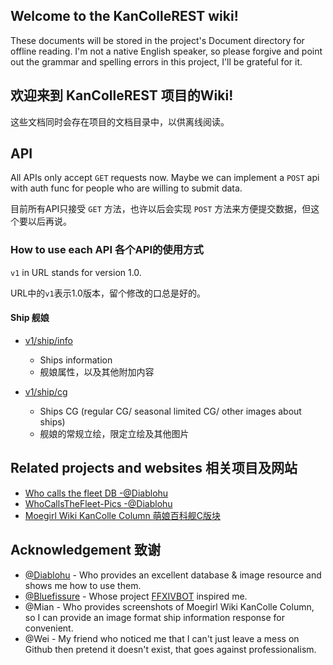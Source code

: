## Welcome to the KanColleREST wiki!

These documents will be stored in the project's Document directory for offline reading. I'm not a native English
speaker, so please forgive and point out the grammar and spelling errors in this project, I'll be grateful for it.

## 欢迎来到 KanColleREST 项目的Wiki!

这些文档同时会存在项目的文档目录中，以供离线阅读。

## API

All APIs only accept `GET` requests now. Maybe we can implement a `POST` api with auth func for people who are willing
to submit data.

目前所有API只接受 `GET` 方法，也许以后会实现 `POST` 方法来方便提交数据，但这个要以后再说。

### How to use each API 各个API的使用方式

`v1` in URL stands for version 1.0.

URL中的`v1`表示1.0版本，留个修改的口总是好的。

#### Ship 舰娘

* [v1/ship/info](https://github.com/boholder/KanColleREST/wiki/api-ship-info)
    * Ships information
    * 舰娘属性，以及其他附加内容

* [v1/ship/cg](https://github.com/boholder/KanColleREST/wiki/api-ship-cg)
    * Ships CG (regular CG/ seasonal limited CG/ other images about ships)
    * 舰娘的常规立绘，限定立绘及其他图片

## Related projects and websites 相关项目及网站

* [Who calls the fleet DB -@Diablohu](https://github.com/TeamFleet/WhoCallsTheFleet-DB)
* [WhoCallsTheFleet-Pics -@Diablohu](https://github.com/TeamFleet/WhoCallsTheFleet-Pics)
* [Moegirl Wiki KanColle Column 萌娘百科舰C版块](https://zh.moegirl.org/%E8%88%B0%E9%98%9FCollection#)

## Acknowledgement 致谢

* [@Diablohu](https://github.com/Diablohu) - Who provides an excellent database & image resource and shows me how to use
  them.
* [@Bluefissure](https://github.com/Bluefissure) - Whose project [FFXIVBOT](https://github.com/Bluefissure/FFXIVBOT)
  inspired me.
* @Mian - Who provides screenshots of Moegirl Wiki KanColle Column, so I can provide an image format ship information
  response for convenient.
* @Wei - My friend who noticed me that I can't just leave a mess on Github then pretend it doesn't exist, that goes
  against professionalism.